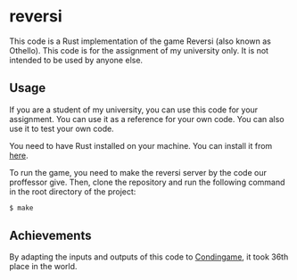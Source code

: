 # reversi

This code is a Rust implementation of the game Reversi (also known as Othello).
This code is for the assignment of my university only. It is not intended to be used by anyone else.

## Usage

If you are a student of my university, you can use this code for your assignment. You can use it as a reference for your own code. You can also use it to test your own code.

You need to have Rust installed on your machine. You can install it from [here](https://www.rust-lang.org/tools/install).

To run the game, you need to make the reversi server by the code our proffessor give. Then, clone the repository and run the following command in the root directory of the project:

```bash
$ make
```

## Achievements

By adapting the inputs and outputs of this code to [Condingame](https://www.codingame.com/multiplayer/bot-programming/othello-1/leaderboard), it took 36th place in the world.